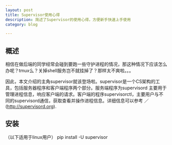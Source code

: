 ```yaml
---
layout: post
title: Supervisor使用心得
description: 简述了Supervisor的使用心得，方便新手快速上手使用 
category: blog

---
```


## 概述
相信在做后端的同学经常会碰到要跑一些守护进程的情况，那这种情况下应该怎么办呢？tmux么？关掉shell服务岂不就挂掉了？那样太不爽啦。。。

因此，本文介绍的主角supervisor就该登场啦。supervisor是一个CS架构的工具，包括服务器程序和客户端程序两个部分。服务端程序为supervisord
主要用于管理进程信息，响应客户端的请求。客户端的程序supervisorctl，主要用户与不同的supervisord通信，获取查看并操作进程信息。详细信息可以参考 ／(http://supervisord.org).

## 安装

（以下适用于linux用户）
    pip install -U supervisor




